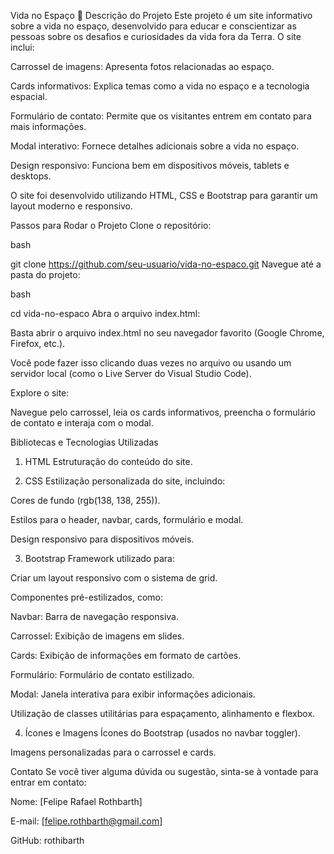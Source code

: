 Vida no Espaço 🌌
Descrição do Projeto
Este projeto é um site informativo sobre a vida no espaço, desenvolvido para educar e conscientizar as pessoas sobre os desafios e curiosidades da vida fora da Terra. O site inclui:

Carrossel de imagens: Apresenta fotos relacionadas ao espaço.

Cards informativos: Explica temas como a vida no espaço e a tecnologia espacial.

Formulário de contato: Permite que os visitantes entrem em contato para mais informações.

Modal interativo: Fornece detalhes adicionais sobre a vida no espaço.

Design responsivo: Funciona bem em dispositivos móveis, tablets e desktops.

O site foi desenvolvido utilizando HTML, CSS e Bootstrap para garantir um layout moderno e responsivo.

Passos para Rodar o Projeto
Clone o repositório:

bash

git clone https://github.com/seu-usuario/vida-no-espaco.git
Navegue até a pasta do projeto:

bash

cd vida-no-espaco
Abra o arquivo index.html:

Basta abrir o arquivo index.html no seu navegador favorito (Google Chrome, Firefox, etc.).

Você pode fazer isso clicando duas vezes no arquivo ou usando um servidor local (como o Live Server do Visual Studio Code).

Explore o site:

Navegue pelo carrossel, leia os cards informativos, preencha o formulário de contato e interaja com o modal.

Bibliotecas e Tecnologias Utilizadas
1. HTML
Estruturação do conteúdo do site.

2. CSS
Estilização personalizada do site, incluindo:

Cores de fundo (rgb(138, 138, 255)).

Estilos para o header, navbar, cards, formulário e modal.

Design responsivo para dispositivos móveis.

3. Bootstrap
Framework utilizado para:

Criar um layout responsivo com o sistema de grid.

Componentes pré-estilizados, como:

Navbar: Barra de navegação responsiva.

Carrossel: Exibição de imagens em slides.

Cards: Exibição de informações em formato de cartões.

Formulário: Formulário de contato estilizado.

Modal: Janela interativa para exibir informações adicionais.

Utilização de classes utilitárias para espaçamento, alinhamento e flexbox.

4. Ícones e Imagens
Ícones do Bootstrap (usados no navbar toggler).

Imagens personalizadas para o carrossel e cards.

Contato
Se você tiver alguma dúvida ou sugestão, sinta-se à vontade para entrar em contato:

Nome: [Felipe Rafael Rothbarth]

E-mail: [felipe.rothbarth@gmail.com]

GitHub: rothibarth


